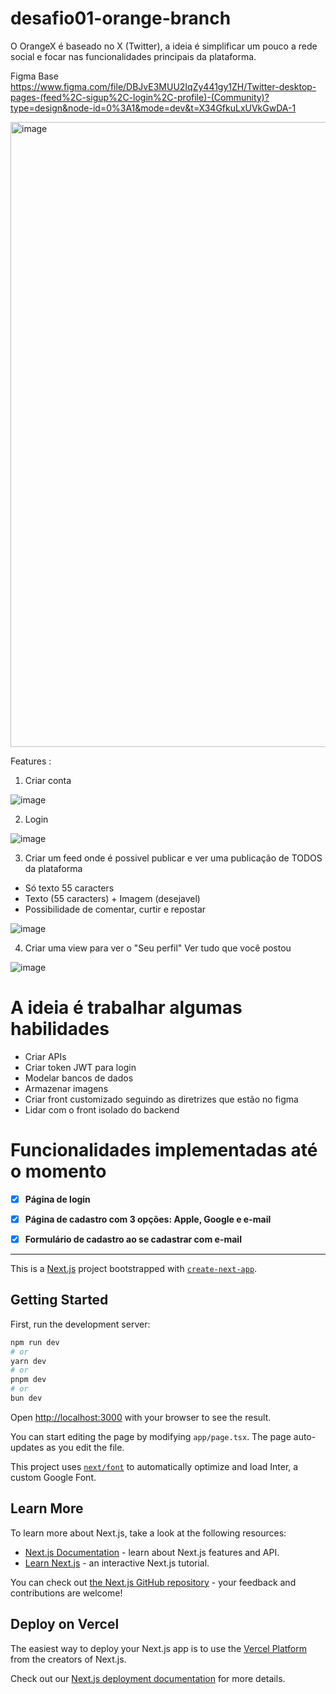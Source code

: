 # desafio01-orange-branch
O OrangeX é baseado no X (Twitter), a ideia é simplificar um pouco a rede social e focar nas funcionalidades principais da plataforma.

Figma Base 
https://www.figma.com/file/DBJvE3MUU2IqZy441gy1ZH/Twitter-desktop-pages-(feed%2C-sigup%2C-login%2C-profile)-(Community)?type=design&node-id=0%3A1&mode=dev&t=X34GfkuLxUVkGwDA-1

<img width="1000" alt="image" src="https://github.com/gcmms/desafio01-orange-branch/assets/32177705/539cfc20-7252-425f-887e-6a1fbe2156e4">


Features : 
1) Criar conta
   
![image](https://github.com/gcmms/desafio01-orange-branch/assets/32177705/e7ab68bc-3fbf-4394-9564-0f3b37d218ef)

2) Login
   
![image](https://github.com/gcmms/desafio01-orange-branch/assets/32177705/3e1f5d28-16b5-4b36-aee0-325ba6423fe6)

3) Criar um feed onde é possivel publicar e ver uma publicação de TODOS da plataforma
  - Só texto 55 caracters
  - Texto (55 caracters) + Imagem (desejavel)
  - Possibilidade de comentar, curtir e repostar
   
![image](https://github.com/gcmms/desafio01-orange-branch/assets/32177705/366883cd-22ba-4767-be5b-fa186feb7d44)

4) Criar uma view para ver o "Seu perfil"
Ver tudo que você postou 

![image](https://github.com/gcmms/desafio01-orange-branch/assets/32177705/6db5631a-a634-48ca-a822-c31e499ecf89)

 
# A ideia é trabalhar algumas habilidades 
- Criar APIs
- Criar token JWT para login
- Modelar bancos de dados
- Armazenar imagens
- Criar front customizado seguindo as diretrizes que estão no figma
- Lidar com o front isolado do backend

# Funcionalidades implementadas até o momento
- [x] **Página de login**
- [x] **Página de cadastro com 3 opções: Apple, Google e e-mail**
- [x] **Formulário de cadastro ao se cadastrar com e-mail**


------------------------------

This is a [Next.js](https://nextjs.org/) project bootstrapped with [`create-next-app`](https://github.com/vercel/next.js/tree/canary/packages/create-next-app).

## Getting Started

First, run the development server:

```bash
npm run dev
# or
yarn dev
# or
pnpm dev
# or
bun dev
```

Open [http://localhost:3000](http://localhost:3000) with your browser to see the result.

You can start editing the page by modifying `app/page.tsx`. The page auto-updates as you edit the file.

This project uses [`next/font`](https://nextjs.org/docs/basic-features/font-optimization) to automatically optimize and load Inter, a custom Google Font.

## Learn More

To learn more about Next.js, take a look at the following resources:

- [Next.js Documentation](https://nextjs.org/docs) - learn about Next.js features and API.
- [Learn Next.js](https://nextjs.org/learn) - an interactive Next.js tutorial.

You can check out [the Next.js GitHub repository](https://github.com/vercel/next.js/) - your feedback and contributions are welcome!

## Deploy on Vercel

The easiest way to deploy your Next.js app is to use the [Vercel Platform](https://vercel.com/new?utm_medium=default-template&filter=next.js&utm_source=create-next-app&utm_campaign=create-next-app-readme) from the creators of Next.js.

Check out our [Next.js deployment documentation](https://nextjs.org/docs/deployment) for more details.
